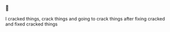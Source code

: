 ### 👋

I cracked things, crack things and going to crack things after fixing cracked and fixed cracked things

<!--
- 🔭 MSSI@JHU | Member@WGPSEC | CTFer@Z0D1AC | Bug Hunter | LLM Security Researcher
- 🌱 My main focus is on web security and automatic code analysis. I'm also a ctfer! If our interests align, let's connect!
- 📫 Reach out to me at: superboyzjc@gmail.com
- 😄 Pronouns: Gavin | Zhong | 2h0ng

**superboy-zjc/superboy-zjc** is a ✨ _special_ ✨ repository because its `README.md` (this file) appears on your GitHub profile.

Here are some ideas to get you started:

- 🔭 I’m currently working on ...
- 🌱 I’m currently learning ...
- 👯 I’m looking to collaborate on ...
- 🤔 I’m looking for help with ...
- 💬 Ask me about ...
- 📫 How to reach me: ...
- 😄 Pronouns: ...
- ⚡ Fun fact: ...
-->
